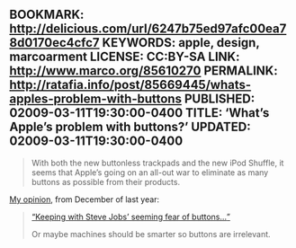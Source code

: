 ﻿BOOKMARK: http://delicious.com/url/6247b75ed97afc00ea78d0170ec4cfc7
KEYWORDS: apple, design, marcoarment
LICENSE: CC:BY-SA
LINK: http://www.marco.org/85610270
PERMALINK: http://ratafia.info/post/85669445/whats-apples-problem-with-buttons
PUBLISHED: 02009-03-11T19:30:00-0400
TITLE: ‘What’s Apple’s problem with buttons?’
UPDATED: 02009-03-11T19:30:00-0400
--
> With both the new buttonless trackpads and the new iPod Shuffle, it seems
> that Apple’s going on an all-out war to eliminate as many buttons as possible
> from their products.

[My opinion][tweet], from December of last year:

> [<q>Keeping with Steve Jobs’ seeming fear of buttons…</q>][ai]
>
> Or maybe machines should be smarter so buttons are irrelevant.

 [ai]: http://appleinsider.com/print/08/12/07/apples_led_cinema_display_the_review.html "‘Apple’s LED Cinema Display: the review"

 [tweet]: http://twitter.com/stilist/status/1054320530
